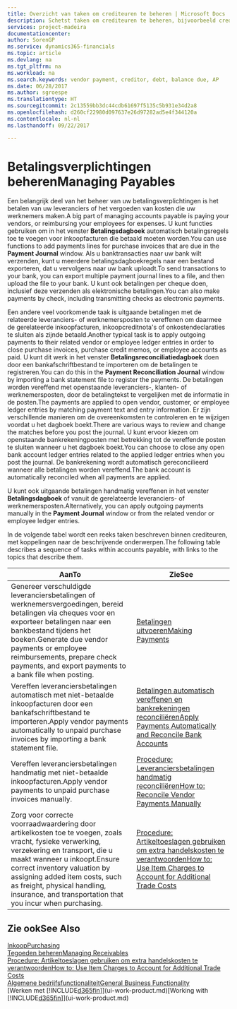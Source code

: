 ```yaml
---
title: Overzicht van taken om crediteuren te beheren | Microsoft Docs
description: Schetst taken om crediteuren te beheren, bijvoorbeeld crediteuren betalen of uitgaande betalingen vereffenen met posten om facturen of creditnota's te sluiten.
services: project-madeira
documentationcenter: 
author: SorenGP
ms.service: dynamics365-financials
ms.topic: article
ms.devlang: na
ms.tgt_pltfrm: na
ms.workload: na
ms.search.keywords: vendor payment, creditor, debt, balance due, AP
ms.date: 06/28/2017
ms.author: sgroespe
ms.translationtype: HT
ms.sourcegitcommit: 2c13559bb3dc44cdb61697f5135c5b931e34d2a8
ms.openlocfilehash: d260cf22980d097637e26d97282ad5e4f344120a
ms.contentlocale: nl-nl
ms.lasthandoff: 09/22/2017

---
```

# <a name="managing-payables"></a><span data-ttu-id="78b45-103">Betalingsverplichtingen beheren</span><span class="sxs-lookup"><span data-stu-id="78b45-103">Managing Payables</span></span>
<span data-ttu-id="78b45-104">Een belangrijk deel van het beheer van uw betalingsverplichtingen is het betalen van uw leveranciers of het vergoeden van kosten die uw werknemers maken.</span><span class="sxs-lookup"><span data-stu-id="78b45-104">A big part of managing accounts payable is paying your vendors, or reimbursing your employees for expenses.</span></span> <span data-ttu-id="78b45-105">U kunt functies gebruiken om in het venster **Betalingsdagboek** automatisch betalingsregels toe te voegen voor inkoopfacturen die betaald moeten worden.</span><span class="sxs-lookup"><span data-stu-id="78b45-105">You can use functions to add payments lines for purchase invoices that are due in the **Payment Journal** window.</span></span> <span data-ttu-id="78b45-106">Als u banktransacties naar uw bank wilt verzenden, kunt u meerdere betalingsdagboekregels naar een bestand exporteren, dat u vervolgens naar uw bank uploadt.</span><span class="sxs-lookup"><span data-stu-id="78b45-106">To send transactions to your bank, you can export multiple payment journal lines to a file, and then upload the file to your bank.</span></span> <span data-ttu-id="78b45-107">U kunt ook betalingen per cheque doen, inclusief deze verzenden als elektronische betalingen.</span><span class="sxs-lookup"><span data-stu-id="78b45-107">You can also make payments by check, including transmitting checks as electronic payments.</span></span>

<span data-ttu-id="78b45-108">Een andere veel voorkomende taak is uitgaande betalingen met de relateerde leveranciers- of werknemersposten te vereffenen om daarmee de gerelateerde inkoopfacturen, inkoopcreditnota's of onkostendeclaraties te sluiten als zijnde betaald.</span><span class="sxs-lookup"><span data-stu-id="78b45-108">Another typical task is to apply outgoing payments to their related vendor or employee ledger entries in order to close purchase invoices, purchase credit memos, or employee accounts as paid.</span></span> <span data-ttu-id="78b45-109">U kunt dit werk in het venster **Betalingsreconciliatiedagboek** doen door een bankafschriftbestand te importeren om de betalingen te registreren.</span><span class="sxs-lookup"><span data-stu-id="78b45-109">You can do this in the **Payment Reconciliation Journal** window by importing a bank statement file to register the payments.</span></span> <span data-ttu-id="78b45-110">De betalingen worden vereffend met openstaande leveranciers-, klanten- of werknemersposten, door de betalingtekst te vergelijken met de informatie in de posten.</span><span class="sxs-lookup"><span data-stu-id="78b45-110">The payments are applied to open vendor, customer, or employee ledger entries by matching payment text and entry information.</span></span> <span data-ttu-id="78b45-111">Er zijn verschillende manieren om de overeenkomsten te controleren en te wijzigen voordat u het dagboek boekt.</span><span class="sxs-lookup"><span data-stu-id="78b45-111">There are various ways to review and change the matches before you post the journal.</span></span> <span data-ttu-id="78b45-112">U kunt ervoor kiezen om openstaande bankrekeningposten met betrekking tot de vereffende posten te sluiten wanneer u het dagboek boekt.</span><span class="sxs-lookup"><span data-stu-id="78b45-112">You can choose to close any open bank account ledger entries related to the applied ledger entries when you post the journal.</span></span> <span data-ttu-id="78b45-113">De bankrekening wordt automatisch gereconcilieerd wanneer alle betalingen worden vereffend.</span><span class="sxs-lookup"><span data-stu-id="78b45-113">The bank account is automatically reconciled when all payments are applied.</span></span>

<span data-ttu-id="78b45-114">U kunt ook uitgaande betalingen handmatig vereffenen in het venster **Betalingsdagboek** of vanuit de gerelateerde leveranciers- of werknemersposten.</span><span class="sxs-lookup"><span data-stu-id="78b45-114">Alternatively, you can apply outgoing payments manually in the **Payment Journal** window or from the related vendor or employee ledger entries.</span></span>

<span data-ttu-id="78b45-115">In de volgende tabel wordt een reeks taken beschreven binnen crediteuren, met koppelingen naar de beschrijvende onderwerpen.</span><span class="sxs-lookup"><span data-stu-id="78b45-115">The following table describes a sequence of tasks within accounts payable, with links to the topics that describe them.</span></span>

| <span data-ttu-id="78b45-116">Aan</span><span class="sxs-lookup"><span data-stu-id="78b45-116">To</span></span> | <span data-ttu-id="78b45-117">Zie</span><span class="sxs-lookup"><span data-stu-id="78b45-117">See</span></span> |
| --- | --- |
| <span data-ttu-id="78b45-118">Genereer verschuldigde leveranciersbetalingen of werknemersvergoedingen, bereid betalingen via cheques voor en exporteer betalingen naar een bankbestand tijdens het boeken.</span><span class="sxs-lookup"><span data-stu-id="78b45-118">Generate due vendor payments or employee reimbursements, prepare check payments, and export payments to a bank file when posting.</span></span> |[<span data-ttu-id="78b45-119">Betalingen uitvoeren</span><span class="sxs-lookup"><span data-stu-id="78b45-119">Making Payments</span></span>](payables-make-payments.md) |
| <span data-ttu-id="78b45-120">Vereffen leveranciersbetalingen automatisch met niet-betaalde inkoopfacturen door een bankafschriftbestand te importeren.</span><span class="sxs-lookup"><span data-stu-id="78b45-120">Apply vendor payments automatically to unpaid purchase invoices by importing a bank statement file.</span></span> |[<span data-ttu-id="78b45-121">Betalingen automatisch vereffenen en bankrekeningen reconciliëren</span><span class="sxs-lookup"><span data-stu-id="78b45-121">Apply Payments Automatically and Reconcile Bank Accounts</span></span>](receivables-apply-payments-auto-reconcile-bank-accounts.md) |
| <span data-ttu-id="78b45-122">Vereffen leveranciersbetalingen handmatig met niet-betaalde inkoopfacturen.</span><span class="sxs-lookup"><span data-stu-id="78b45-122">Apply vendor payments to unpaid purchase invoices manually.</span></span> |[<span data-ttu-id="78b45-123">Procedure: Leveranciersbetalingen handmatig reconciliëren</span><span class="sxs-lookup"><span data-stu-id="78b45-123">How to: Reconcile Vendor Payments Manually</span></span>](payables-how-apply-purchase-transactions-manually.md) |
|<span data-ttu-id="78b45-124">Zorg voor correcte voorraadwaardering door artikelkosten toe te voegen, zoals vracht, fysieke verwerking, verzekering en transport, die u maakt wanneer u inkoopt.</span><span class="sxs-lookup"><span data-stu-id="78b45-124">Ensure correct inventory valuation by assigning added item costs, such as freight, physical handling, insurance, and transportation that you incur when purchasing.</span></span>|[<span data-ttu-id="78b45-125">Procedure: Artikeltoeslagen gebruiken om extra handelskosten te verantwoorden</span><span class="sxs-lookup"><span data-stu-id="78b45-125">How to: Use Item Charges to Account for Additional Trade Costs</span></span>](payables-how-assign-item-charges.md)|

## <a name="see-also"></a><span data-ttu-id="78b45-126">Zie ook</span><span class="sxs-lookup"><span data-stu-id="78b45-126">See Also</span></span>
[<span data-ttu-id="78b45-127">Inkoop</span><span class="sxs-lookup"><span data-stu-id="78b45-127">Purchasing</span></span>](purchasing-manage-purchasing.md)  
[<span data-ttu-id="78b45-128">Tegoeden beheren</span><span class="sxs-lookup"><span data-stu-id="78b45-128">Managing Receivables</span></span>](receivables-manage-receivables.md)  
[<span data-ttu-id="78b45-129">Procedure: Artikeltoeslagen gebruiken om extra handelskosten te verantwoorden</span><span class="sxs-lookup"><span data-stu-id="78b45-129">How to: Use Item Charges to Account for Additional Trade Costs</span></span>](payables-how-assign-item-charges.md)  
[<span data-ttu-id="78b45-130">Algemene bedrijfsfunctionaliteit</span><span class="sxs-lookup"><span data-stu-id="78b45-130">General Business Functionality</span></span>](ui-across-business-areas.md)  
<span data-ttu-id="78b45-131">[Werken met [!INCLUDE[d365fin](includes/d365fin_md.md)]](ui-work-product.md)</span><span class="sxs-lookup"><span data-stu-id="78b45-131">[Working with [!INCLUDE[d365fin](includes/d365fin_md.md)]](ui-work-product.md)</span></span>

